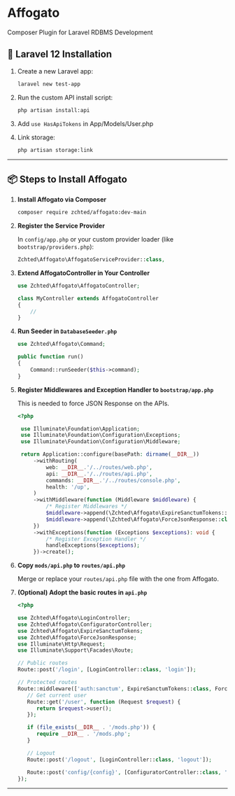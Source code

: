 # Affogato

Composer Plugin for Laravel RDBMS Development

## 🔧 Laravel 12 Installation

1. Create a new Laravel app:

   ```bash
   laravel new test-app
   ```

2. Run the custom API install script:

   ```bash
   php artisan install:api
   ```

3. Add `use HasApiTokens` in App/Models/User.php

4. Link storage:

   ```bash
   php artisan storage:link
   ```

---

## 📦 Steps to Install Affogato

1. **Install Affogato via Composer**

   ```bash
   composer require zchted/affogato:dev-main
   ```

2. **Register the Service Provider**

   In `config/app.php` or your custom provider loader (like `bootstrap/providers.php`):

   ```php
   Zchted\Affogato\AffogatoServiceProvider::class,
   ```

3. **Extend AffogatoController in Your Controller**

   ```php
   use Zchted\Affogato\AffogatoController;

   class MyController extends AffogatoController
   {
       //
   }
   ```

4. **Run Seeder in `DatabaseSeeder.php`**

   ```php
   use Zchted\Affogato\Command;

   public function run()
   {
       Command::runSeeder($this->command);
   }
   ```

5. **Register Middlewares and Exception Handler to `bootstrap/app.php`**

   This is needed to force JSON Response on the APIs.

   ```php
   <?php

    use Illuminate\Foundation\Application;
    use Illuminate\Foundation\Configuration\Exceptions;
    use Illuminate\Foundation\Configuration\Middleware;

    return Application::configure(basePath: dirname(__DIR__))
        ->withRouting(
            web: __DIR__.'/../routes/web.php',
            api: __DIR__.'/../routes/api.php',
            commands: __DIR__.'/../routes/console.php',
            health: '/up',
        )
        ->withMiddleware(function (Middleware $middleware) {
            /* Register Middlewares */
            $middleware->append(\Zchted\Affogato\ExpireSanctumTokens::class);
            $middleware->append(\Zchted\Affogato\ForceJsonResponse::class);
        })
        ->withExceptions(function (Exceptions $exceptions): void {
            /* Register Exception Handler */
            handleExceptions($exceptions);
        })->create();
   ```

6. **Copy `mods/api.php` to `routes/api.php`**

   Merge or replace your `routes/api.php` file with the one from Affogato.

7. **(Optional) Adopt the basic routes in `api.php`**

   ```php
   <?php

   use Zchted\Affogato\LoginController;
   use Zchted\Affogato\ConfiguratorController;
   use Zchted\Affogato\ExpireSanctumTokens;
   use Zchted\Affogato\ForceJsonResponse;
   use Illuminate\Http\Request;
   use Illuminate\Support\Facades\Route;

   // Public routes
   Route::post('/login', [LoginController::class, 'login']);

   // Protected routes
   Route::middleware(['auth:sanctum', ExpireSanctumTokens::class, ForceJsonResponse::class])->group(function () {
      // Get current user
      Route::get('/user', function (Request $request) {
         return $request->user();
      });

      if (file_exists(__DIR__ . '/mods.php')) {
         require __DIR__ . '/mods.php';
      }

      // Logout
      Route::post('/logout', [LoginController::class, 'logout']);

      Route::post('config/{config}', [ConfiguratorController::class, 'getConfig']);
   });

   ```

---

